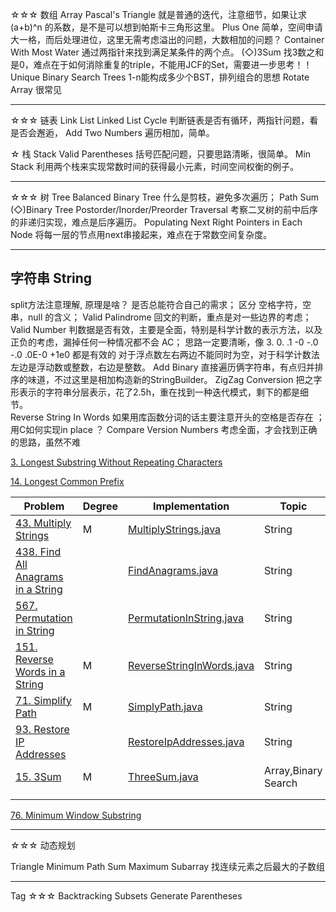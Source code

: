 
☆☆☆  数组 Array
Pascal's Triangle 就是普通的迭代，注意细节，如果让求 (a+b)^n 的系数，是不是可以想到帕斯卡三角形这里。
Plus One 简单，空间申请大一格，而后处理进位，这里无需考虑溢出的问题，大数相加的问题？
Container With Most Water 通过两指针来找到满足某条件的两个点。
(◇)3Sum  找3数之和是0，难点在于如何消除重复的triple，不能用JCF的Set，需要进一步思考！！
Unique Binary Search Trees  1-n能构成多少个BST，排列组合的思想
Rotate Array 很常见

-----------------------
☆☆☆  链表 Link List
Linked List Cycle 判断链表是否有循环，两指针问题，看是否会邂逅，
Add Two Numbers 遍历相加，简单。

☆  栈 Stack
Valid Parentheses 括号匹配问题，只要思路清晰，很简单。
Min Stack 利用两个栈来实现常数时间的获得最小元素，时间空间权衡的例子。

--------------------
☆☆☆  树 Tree 
Balanced Binary Tree  什么是剪枝，避免多次遍历；
Path Sum
(◇)Binary Tree Postorder/Inorder/Preorder Traversal 考察二叉树的前中后序的非递归实现，难点是后序遍历。
Populating Next Right Pointers in Each Node 将每一层的节点用next串接起来，难点在于常数空间复杂度。

----------------------
## 字符串 String

split方法注意理解, 原理是啥？ 是否总能符合自己的需求；
区分 空格字符，空串，null 的含义；
Valid Palindrome 回文的判断，重点是对一些边界的考虑；
Valid Number 判数据是否有效，主要是全面，特别是科学计数的表示方法，以及正负的考虑，漏掉任何一种情况都不会 AC；
			思路一定要清晰，像 3.  0.  .1  -0  -.0   -.0   .0E-0  +1e0 都是有效的
			对于浮点数左右两边不能同时为空，对于科学计数法左边是浮动数或整数，右边是整数。
Add Binary 直接遍历俩字符串，有点归并排序的味道，不过这里是相加构造新的StringBuilder。
ZigZag Conversion 	把之字形表示的字符串分层表示，花了2.5h，重在找到一种迭代模式，剩下的都是细节。	
Reverse String In Words 如果用库函数分词的话主要注意开头的空格是否存在 ； 用C如何实现in place ？
Compare Version Numbers 考虑全面，才会找到正确的思路，虽然不难


[3. Longest Substring Without Repeating Characters](https://leetcode.com/problems/longest-substring-without-repeating-characters/)

[14. Longest Common Prefix](https://leetcode.com/problems/longest-common-prefix/)


|Problem|Degree|Implementation|Topic|Related|
|---|---|---|---|---|
|[43. Multiply Strings](https://leetcode.com/problems/multiply-strings/)|M|[MultiplyStrings.java](MultiplyStrings.java) | String||
|[438. Find All Anagrams in a String](https://leetcode.com/problems/find-all-anagrams-in-a-string/) | |[FindAnagrams.java](FindAnagrams.java) | String| 76|
|[567. Permutation in String](https://leetcode.com/problems/permutation-in-string/)| |[PermutationInString.java](PermutationInString.java) | String |438|
|[151. Reverse Words in a String](https://leetcode.com/problems/reverse-words-in-a-string/) | M | [ReverseStringInWords.java](ReverseStringInWords.java) | String| |
|[71. Simplify Path](https://leetcode.com/problems/simplify-path/) |M |[SimplyPath.java](SimplyPath.java) |  String||
|[93. Restore IP Addresses](https://leetcode.com/problems/restore-ip-addresses/)| |[RestoreIpAddresses.java](RestoreIpAddresses.java) |  String||
|[15. 3Sum](https://leetcode.com/problems/3sum/) | M|[ThreeSum.java](ThreeSum.java) |Array,Binary Search ||
| | | | ||
| | | | ||

[76. Minimum Window Substring](https://leetcode.com/problems/minimum-window-substring/)

----------------------
☆☆☆  动态规划

Triangle
Minimum Path Sum
Maximum Subarray 找连续元素之后最大的子数组


----------------------
Tag
☆☆☆  Backtracking
Subsets
Generate Parentheses












